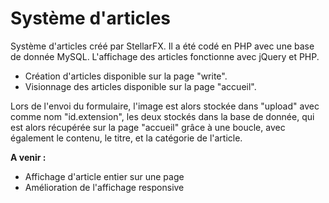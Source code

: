 # Système d'articles

Système d'articles créé par StellarFX.
Il a été codé en PHP avec une base de donnée MySQL.
L'affichage des articles fonctionne avec jQuery et PHP.

- Création d'articles disponible sur la page "write".
- Visionnage des articles disponible sur la page "accueil".

Lors de l'envoi du formulaire, l'image est alors stockée dans "upload" avec comme nom "id.extension", les deux stockés dans la base de donnée, qui est alors récupérée sur la page "accueil" grâce à une boucle, avec également le contenu, le titre, et la catégorie de l'article.
  
**A venir :**
- Affichage d'article entier sur une page
- Amélioration de l'affichage responsive
